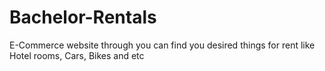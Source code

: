 # Bachelor-Rentals
E-Commerce website through you can find you desired things for rent like Hotel rooms, Cars, Bikes and etc
